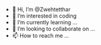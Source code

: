 - 👋 Hi, I’m @Zwehtetthar
- 👀 I’m interested in coding
- 🌱 I’m currently learning ...
- 💞️ I’m looking to collaborate on ...
- 📫 How to reach me ...

<!---
Zwehtetthar/Zwehtetthar is a ✨ special ✨ repository because its `README.md` (this file) appears on your GitHub profile.
You can click the Preview link to take a look at your changes.
--->
